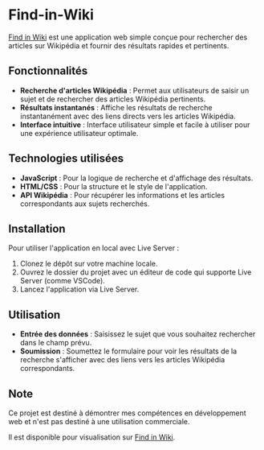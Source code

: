 # Find-in-Wiki

[Find in Wiki](https://find-in-wiki.julesmatundu.com/) est une application web simple conçue pour rechercher des articles sur Wikipédia et fournir des résultats rapides et pertinents.

## Fonctionnalités

- **Recherche d'articles Wikipédia** : Permet aux utilisateurs de saisir un sujet et de rechercher des articles Wikipédia pertinents.
- **Résultats instantanés** : Affiche les résultats de recherche instantanément avec des liens directs vers les articles Wikipédia.
- **Interface intuitive** : Interface utilisateur simple et facile à utiliser pour une expérience utilisateur optimale.

## Technologies utilisées

- **JavaScript** : Pour la logique de recherche et d'affichage des résultats.
- **HTML/CSS** : Pour la structure et le style de l'application.
- **API Wikipédia** : Pour récupérer les informations et les articles correspondants aux sujets recherchés.

## Installation

Pour utiliser l'application en local avec Live Server :

1. Clonez le dépôt sur votre machine locale.
2. Ouvrez le dossier du projet avec un éditeur de code qui supporte Live Server (comme VSCode).
3. Lancez l'application via Live Server.

## Utilisation

- **Entrée des données** : Saisissez le sujet que vous souhaitez rechercher dans le champ prévu.
- **Soumission** : Soumettez le formulaire pour voir les résultats de la recherche s'afficher avec des liens vers les articles Wikipédia correspondants.

## Note

Ce projet est destiné à démontrer mes compétences en développement web et n'est pas destiné à une utilisation commerciale.

Il est disponible pour visualisation sur [Find in Wiki](https://find-in-wiki.julesmatundu.com/).
